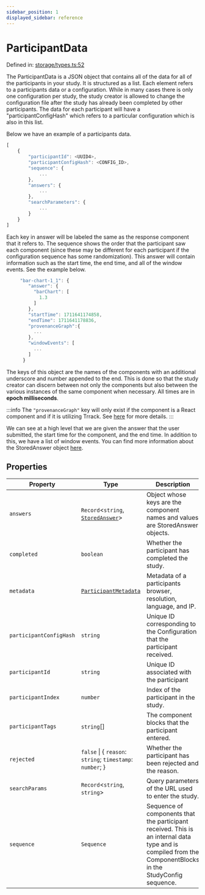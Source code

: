 ```yaml
---
sidebar_position: 1
displayed_sidebar: reference
---
```


# ParticipantData

Defined in: [storage/types.ts:52](https://github.com/revisit-studies/study/blob/8321281ac346f1aa0a6d05a2638ef2608adef62e/src/storage/types.ts#L52)

The ParticipantData is a JSON object that contains all of the data for all of the participants in your study. It is structured as a list. Each element refers to a participants data or a configuration. While in many cases there is only one configuration per study, the study creator is allowed to change the configuration file after the study has already been completed by other participants. The data for each participant will have a "participantConfigHash" which refers to a particular configuration which is also in this list.

Below we have an example of a participants data.
```js
[
    {
        "participantId": <UUID4>,
        "participantConfigHash": <CONFIG_ID>,
        "sequence": {
            ...
        },
        "answers": {
            ...
        },
        "searchParameters": {
            ...
        }
    }
]
```
Each key in answer will be labeled the same as the response component that it refers to. The sequence shows the order that the participant saw each component (since these may be different for each participant if the configuration sequence has some randomization). This answer will contain information such as the start time, the end time, and all of the window events. See the example below.

```js
     "bar-chart-1_1": {
        "answer": {
          "barChart": [
            1.3
          ]
        },
        "startTime": 1711641174858,
        "endTime": 1711641178836,
        "provenanceGraph":{
          ...
        },
        "windowEvents": [
          ...
        ]
      }
```
The keys of this object are the names of the components with an additional underscore and number appended to the end. This is done so that the study creator can discern between not only the components but also between the various instances of the same component when necessary. All times are in **epoch milliseconds**.

:::info
The `"provenanceGraph"` key will only exist if the component is a React component and if it is utilizing Trrack. See [here](../StoredAnswer) for more details.
:::

We can see at a high level that we are given the answer that the user submitted, the start time for the component, and the end time. In addition to this, we have a list of window events. You can find more information about the StoredAnswer object [here](../StoredAnswer).

## Properties

| Property | Type | Description | Defined in |
| ------ | ------ | ------ | ------ |
| <a id="answers"></a> `answers` | `Record`\<`string`, [`StoredAnswer`](StoredAnswer.md)\> | Object whose keys are the component names and values are StoredAnswer objects. | [storage/types.ts:62](https://github.com/revisit-studies/study/blob/8321281ac346f1aa0a6d05a2638ef2608adef62e/src/storage/types.ts#L62) |
| <a id="completed"></a> `completed` | `boolean` | Whether the participant has completed the study. | [storage/types.ts:68](https://github.com/revisit-studies/study/blob/8321281ac346f1aa0a6d05a2638ef2608adef62e/src/storage/types.ts#L68) |
| <a id="metadata"></a> `metadata` | [`ParticipantMetadata`](ParticipantMetadata.md) | Metadata of a participants browser, resolution, language, and IP. | [storage/types.ts:66](https://github.com/revisit-studies/study/blob/8321281ac346f1aa0a6d05a2638ef2608adef62e/src/storage/types.ts#L66) |
| <a id="participantconfighash"></a> `participantConfigHash` | `string` | Unique ID corresponding to the Configuration that the participant received. | [storage/types.ts:56](https://github.com/revisit-studies/study/blob/8321281ac346f1aa0a6d05a2638ef2608adef62e/src/storage/types.ts#L56) |
| <a id="participantid"></a> `participantId` | `string` | Unique ID associated with the participant | [storage/types.ts:54](https://github.com/revisit-studies/study/blob/8321281ac346f1aa0a6d05a2638ef2608adef62e/src/storage/types.ts#L54) |
| <a id="participantindex"></a> `participantIndex` | `number` | Index of the participant in the study. | [storage/types.ts:60](https://github.com/revisit-studies/study/blob/8321281ac346f1aa0a6d05a2638ef2608adef62e/src/storage/types.ts#L60) |
| <a id="participanttags"></a> `participantTags` | `string`[] | The component blocks that the participant entered. | [storage/types.ts:75](https://github.com/revisit-studies/study/blob/8321281ac346f1aa0a6d05a2638ef2608adef62e/src/storage/types.ts#L75) |
| <a id="rejected"></a> `rejected` | `false` \| \{ `reason`: `string`; `timestamp`: `number`; \} | Whether the participant has been rejected and the reason. | [storage/types.ts:70](https://github.com/revisit-studies/study/blob/8321281ac346f1aa0a6d05a2638ef2608adef62e/src/storage/types.ts#L70) |
| <a id="searchparams"></a> `searchParams` | `Record`\<`string`, `string`\> | Query parameters of the URL used to enter the study. | [storage/types.ts:64](https://github.com/revisit-studies/study/blob/8321281ac346f1aa0a6d05a2638ef2608adef62e/src/storage/types.ts#L64) |
| <a id="sequence"></a> `sequence` | `Sequence` | Sequence of components that the participant received. This is an internal data type and is compiled from the ComponentBlocks in the StudyConfig sequence. | [storage/types.ts:58](https://github.com/revisit-studies/study/blob/8321281ac346f1aa0a6d05a2638ef2608adef62e/src/storage/types.ts#L58) |
